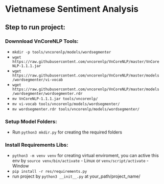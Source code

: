 # Vietnamese Sentiment Analysis
## Step to run project:
### Downnload VnCoreNLP Tools:
- `mkdir -p tools/vncorenlp/models/wordsegmenter`
- `wget https://raw.githubusercontent.com/vncorenlp/VnCoreNLP/master/VnCoreNLP-1.1.1.jar`
- `wget https://raw.githubusercontent.com/vncorenlp/VnCoreNLP/master/models/wordsegmenter/vi-vocab`
- `wget https://raw.githubusercontent.com/vncorenlp/VnCoreNLP/master/models/wordsegmenter/wordsegmenter.rdr`
- `mv VnCoreNLP-1.1.1.jar tools/vncorenlp/`
- `mv vi-vocab tools/vncorenlp/models/wordsegmenter/`
- `mv wordsegmenter.rdr tools/vncorenlp/models/wordsegmenter/`
### Setup Model Folders:
- Run `python3 mkdir.py` for creating the required folders
### Install Requirements Libs:
- `python3 -m venv venv` for creating virtual enviroment, you can active this env by `source venv/bin/activate` - Linux or `venv/script/activate` - Window
- `pip install -r res/requirements.py`
- run project by `python3 __init__.py` at your_path/project_name/
